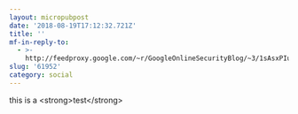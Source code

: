 ```yaml
---
layout: micropubpost
date: '2018-08-19T17:12:32.721Z'
title: ''
mf-in-reply-to:
  - >-
    http://feedproxy.google.com/~r/GoogleOnlineSecurityBlog/~3/1sAsxPIuhfM/expanding-our-vulnerability-reward.html
slug: '61952'
category: social
---
```

this is a &lt;strong&gt;test&lt;/strong&gt;
